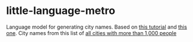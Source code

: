 # little-language-metro
Language model for generating city names. Based on [this tutorial](https://huggingface.co/blog/how-to-train) and [this one](https://huggingface.co/docs/transformers/en/tasks/language_modeling). City names from this list of [all cities with more than 1,000 people](https://public.opendatasoft.com/explore/dataset/geonames-all-cities-with-a-population-1000/)